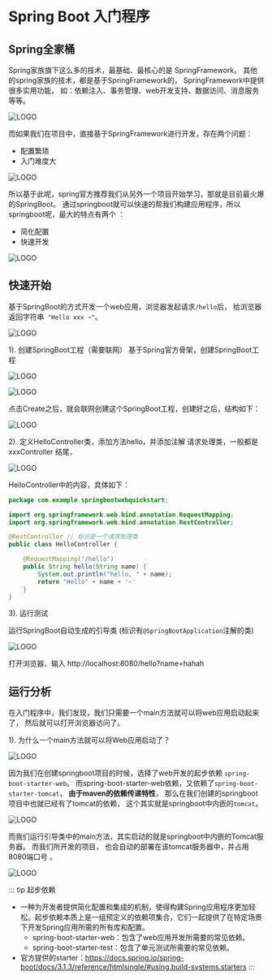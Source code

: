 # Spring Boot 入门程序


## Spring全家桶

Spring家族旗下这么多的技术，最基础、最核心的是 SpringFramework。
其他的spring家族的技术，都是基于SpringFramework的，
SpringFramework中提供很多实用功能，
如：依赖注入、事务管理、web开发支持、数据访问、消息服务等等。


![LOGO](/public/image/javapublic/e08f5770-de71-425c-8687-7f11b881c00a.png)


而如果我们在项目中，直接基于SpringFramework进行开发，存在两个问题：

- 配置繁琐
- 入门难度大

![LOGO](/public/image/javapublic/WX20250416-103703@2x.png)

所以基于此呢，spring官方推荐我们从另外一个项目开始学习，那就是目前最火爆的SpringBoot。 
通过springboot就可以快速的帮我们构建应用程序，所以springboot呢，最大的特点有两个 ：

- 简化配置
- 快速开发


![LOGO](/public/image/javapublic/WX20250416-104205@2x.png)

## 快速开始


基于SpringBoot的方式开发一个web应用，浏览器发起请求`/hello`后，
给浏览器返回字符串` "Hello xxx ~"`。

![LOGO](/public/image/javapublic/5ef9dbad-2ae9-42af-9ca0-6bd458237d89.png)


1). 创建SpringBoot工程（需要联网）
基于Spring官方骨架，创建SpringBoot工程

![LOGO](/public/image/javapublic/079be202-4027-4aef-8075-abbb62e3533f.png)


![LOGO](/public/image/javapublic/0281a43f-9732-4f98-a03d-06d5c5cfa05d.png)

点击Create之后，就会联网创建这个SpringBoot工程，创建好之后，结构如下：

![LOGO](/public/image/javapublic/4f3dcd97-9c99-4b9c-b5e3-c6d20aeb4d23.png)


2). 定义HelloController类，添加方法hello，并添加注解
请求处理类，一般都是 xxxController 结尾，

![LOGO](/public/image/javapublic/WX20250416-142956.png)

HelloController中的内容，具体如下：

```java
package com.example.springbootwebquickstart;

import org.springframework.web.bind.annotation.RequestMapping;
import org.springframework.web.bind.annotation.RestController;

@RestController // 标识是一个请求处理类
public class HelloController {

    @RequestMapping("/hello")
    public String hello(String name) {
        System.out.println("hello, " + name);
        return "Hello" + name + '~'
    }
}

```

3). 运行测试

运行SpringBoot自动生成的引导类 (标识有`@SpringBootApplication`注解的类)

![LOGO](/public/image/javapublic/9e21ebbc-24af-4f08-88bd-3ac16bc79110.png)


打开浏览器，输入 http://localhost:8080/hello?name=hahah





## 运行分析

在入门程序中，我们发现，我们只需要一个main方法就可以将web应用启动起来了，
然后就可以打开浏览器访问了。

1). 为什么一个main方法就可以将Web应用启动了？

![LOGO](/public/image/javapublic/f95eb6d3-7f5d-4d6b-a33c-404d5aea9586.png)

因为我们在创建springboot项目的时候，选择了web开发的起步依赖 `spring-boot-starter-web`。
而spring-boot-starter-web依赖，又依赖了`spring-boot-starter-tomcat`，
**由于maven的依赖传递特性**，
那么在我们创建的springboot项目中也就已经有了tomcat的依赖，
这个其实就是springboot中内嵌的`tomcat`。 



![LOGO](/public/image/javapublic/9656f962-e153-4e1f-bd5e-b0fe450873e6.png)

而我们运行引导类中的main方法，其实启动的就是springboot中内嵌的Tomcat服务器。 而我们所开发的项目，
也会自动的部署在该tomcat服务器中，并占用8080端口号 。 

![LOGO](/public/image/javapublic/c26e030d-67b2-4f8f-b45c-da9d83e61b4b.png)

::: tip 起步依赖

- 一种为开发者提供简化配置和集成的机制，使得构建Spring应用程序更加轻松。起步依赖本质上是一组预定义的依赖项集合，它们一起提供了在特定场景下开发Spring应用所需的所有库和配置。
    - spring-boot-starter-web：包含了web应用开发所需要的常见依赖。
    - spring-boot-starter-test：包含了单元测试所需要的常见依赖。
- 官方提供的starter：https://docs.spring.io/spring-boot/docs/3.1.3/reference/htmlsingle/#using.build-systems.starters
:::












